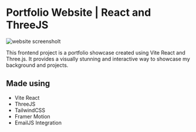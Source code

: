 
# Portfolio Website | React and ThreeJS
![website screensholt](https://github.com/diti85/portfolio/assets/101580207/9a8f6b8c-f098-4e69-b3e7-07571e55dc28)

This frontend project is a portfolio showcase created using Vite React and Three.js. It provides a visually stunning and interactive way to showcase my background and projects.



## Made using 

- Vite React 
- ThreeJS
- TailwindCSS
- Framer Motion
- EmailJS Integration



